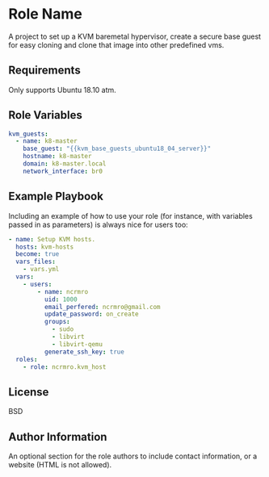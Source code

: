 Role Name
=========

A project to set up a KVM baremetal hypervisor, 
create a secure base guest for easy cloning and clone that image into other predefined vms.

Requirements
------------

Only supports Ubuntu 18.10 atm.

Role Variables
--------------

```yaml
kvm_guests:
  - name: k8-master
    base_guest: "{{kvm_base_guests_ubuntu18_04_server}}"
    hostname: k8-master
    domain: k8-master.local
    network_interface: br0
```

Example Playbook
----------------

Including an example of how to use your role (for instance, with variables passed in as parameters) is always nice for users too:
```yaml
- name: Setup KVM hosts.
  hosts: kvm-hosts
  become: true
  vars_files:
    - vars.yml
  vars:
    - users:
        - name: ncrmro
          uid: 1000
          email_perfered: ncrmro@gmail.com
          update_password: on_create
          groups:
            - sudo
            - libvirt
            - libvirt-qemu
          generate_ssh_key: true
  roles:
    - role: ncrmro.kvm_host
```

License
-------

BSD

Author Information
------------------

An optional section for the role authors to include contact information, or a website (HTML is not allowed).

